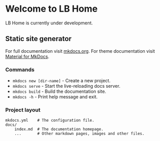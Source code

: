 # Welcome to LB Home

LB Home is currently under development.

## Static site generator

For full documentation visit [mkdocs.org](https://www.mkdocs.org).
For theme documentation visit [Material for MkDocs](https://squidfunk.github.io/mkdocs-material/).

### Commands

* `mkdocs new [dir-name]` - Create a new project.
* `mkdocs serve` - Start the live-reloading docs server.
* `mkdocs build` - Build the documentation site.
* `mkdocs -h` - Print help message and exit.

### Project layout

    mkdocs.yml    # The configuration file.
    docs/
        index.md  # The documentation homepage.
        ...       # Other markdown pages, images and other files.
